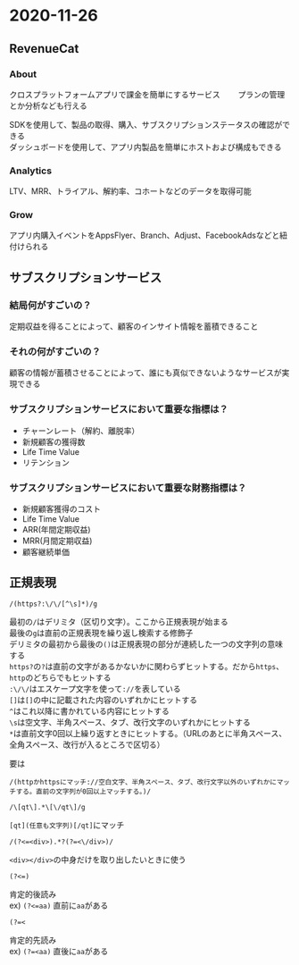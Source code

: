 # 2020-11-26

## RevenueCat
### About
クロスプラットフォームアプリで課金を簡単にするサービス　　
プランの管理とか分析なども行える

SDKを使用して、製品の取得、購入、サブスクリプションステータスの確認ができる  
ダッシュボードを使用して、アプリ内製品を簡単にホストおよび構成もできる

### Analytics
LTV、MRR、トライアル、解約率、コホートなどのデータを取得可能

### Grow
アプリ内購入イベントをAppsFlyer、Branch、Adjust、FacebookAdsなどと紐付けられる

## サブスクリプションサービス

### 結局何がすごいの？
定期収益を得ることによって、顧客のインサイト情報を蓄積できること

### それの何がすごいの？
顧客の情報が蓄積させることによって、誰にも真似できないようなサービスが実現できる

### サブスクリプションサービスにおいて重要な指標は？
- チャーンレート（解約、離脱率）
- 新規顧客の獲得数
- Life Time Value
- リテンション

### サブスクリプションサービスにおいて重要な財務指標は？
- 新規顧客獲得のコスト
- Life Time Value
- ARR(年間定期収益)
- MRR(月間定期収益)
- 顧客継続単価

## 正規表現

```
/(https?:\/\/[^\s]*)/g
```

最初の`/`はデリミタ（区切り文字）。ここから正規表現が始まる  
最後の`g`は直前の正規表現を繰り返し検索する修飾子  
デリミタの最初から最後の`()`は正規表現の部分が連続した一つの文字列の意味する  
`https?`の`?`は直前の文字があるかないかに関わらずヒットする。だから`https`、`http`のどちらでもヒットする  
`:\/\/`はエスケープ文字を使って`://`を表している  
`[]`は`[]`の中に記載された内容のいずれかにヒットする  
`^`はこれ以降に書かれている内容にヒットする  
`\s`は空文字、半角スペース、タブ、改行文字のいずれかにヒットする  
`*`は直前文字0回以上繰り返すときにヒットする。（URLのあとに半角スペース、全角スペース、改行が入るところで区切る）

要は
```
/(httpかhttpsにマッチ://空白文字、半角スペース、タブ、改行文字以外のいずれかにマッチする。直前の文字列が0回以上マッチする。)/
```

```
/\[qt\].*\[\/qt\]/g
```
`[qt](任意も文字列)[/qt]`にマッチ



```
/(?<=<div>).*?(?=<\/div>)/
```
`<div></div>`の中身だけを取り出したいときに使う
```
(?<=)
```
肯定的後読み  
ex) `(?<=aa)` 直前に`aa`がある
```
(?=<
```
肯定的先読み  
ex) `(?=<aa)` 直後に`aa`がある

